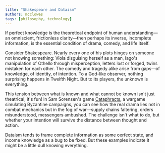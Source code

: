 ```yaml
---
title: "Shakespeare and Dataism"
authors: mcclowes
tags: [philosophy, technology]
---
```


If perfect knowledge is the theoretical endpoint of human understanding—an omniscient, frictionless clarity—then perhaps its inverse, incomplete information, is the essential condition of drama, comedy, and life itself.

<!--truncate-->

Consider Shakespeare. Nearly every one of his plots hinges on someone not knowing something: Viola disguising herself as a man, Iago's manipulation of Othello through misperception, letters lost or forged, twins mistaken for each other. The comedy and tragedy alike arise from gaps—of knowledge, of identity, of intention. To a God-like observer, nothing surprising happens in Twelfth Night. But to its players, the unknown is everything.

This tension between what is known and what cannot be known isn't just theatrical, it's fun! In Sam Sorensen's game [Cataphracts](https://samsorensen.blot.im/cataphracts-design-diary-1), a wargame simulating Byzantine campaigns, you can see how the real drama lies not in combat mechanics but in the fog of war—supply chains faltering, orders misunderstood, messengers ambushed. The challenge isn't what to do, but whether your intention will survive the distance between thought and action.

[Dataism](https://en.wikipedia.org/wiki/Dataism) tends to frame complete information as some oerfect state, and income knowledge as a bug to be fixed. But these examples indicate it might be a little dull knowing everything.